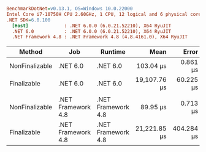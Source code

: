 ``` ini

BenchmarkDotNet=v0.13.1, OS=Windows 10.0.22000
Intel Core i7-10750H CPU 2.60GHz, 1 CPU, 12 logical and 6 physical cores
.NET SDK=6.0.100
  [Host]             : .NET 6.0.0 (6.0.21.52210), X64 RyuJIT
  .NET 6.0           : .NET 6.0.0 (6.0.21.52210), X64 RyuJIT
  .NET Framework 4.8 : .NET Framework 4.8 (4.8.4161.0), X64 RyuJIT


```
|         Method |                Job |            Runtime |         Mean |      Error |     StdDev |  Ratio | RatioSD |   Gen 0 |   Gen 1 |   Gen 2 | Allocated |
|--------------- |------------------- |------------------- |-------------:|-----------:|-----------:|-------:|--------:|--------:|--------:|--------:|----------:|
| NonFinalizable |           .NET 6.0 |           .NET 6.0 |    103.04 μs |   0.861 μs |   0.805 μs |   1.00 |    0.00 | 50.7813 | 25.3906 |       - |    313 KB |
|    Finalizable |           .NET 6.0 |           .NET 6.0 | 19,107.76 μs |  60.225 μs |  50.290 μs | 185.60 |    1.31 | 50.7813 | 25.3906 | 11.7188 |    313 KB |
|                |                    |                    |              |            |            |        |         |         |         |         |           |
| NonFinalizable | .NET Framework 4.8 | .NET Framework 4.8 |     89.95 μs |   0.713 μs |   0.667 μs |   1.00 |    0.00 | 50.7813 | 25.3906 |       - |    313 KB |
|    Finalizable | .NET Framework 4.8 | .NET Framework 4.8 | 21,221.85 μs | 404.284 μs | 432.580 μs | 235.64 |    5.38 | 50.7813 | 25.3906 | 11.7188 |    313 KB |

